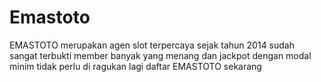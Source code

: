 # Emastoto
EMASTOTO merupakan agen slot terpercaya sejak tahun 2014 sudah sangat terbukti member banyak yang menang dan jackpot dengan modal minim tidak perlu di ragukan lagi daftar EMASTOTO sekarang
